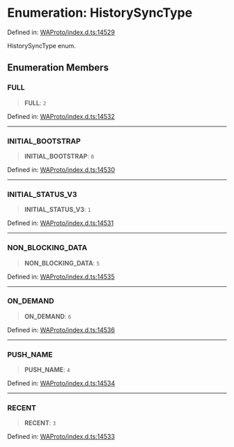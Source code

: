 # Enumeration: HistorySyncType

Defined in: [WAProto/index.d.ts:14529](https://github.com/Fokusdotid/Baileys/blob/b457796e9982984bfe7323cdd6fea8bc613c4ed0/WAProto/index.d.ts#L14529)

HistorySyncType enum.

## Enumeration Members

### FULL

> **FULL**: `2`

Defined in: [WAProto/index.d.ts:14532](https://github.com/Fokusdotid/Baileys/blob/b457796e9982984bfe7323cdd6fea8bc613c4ed0/WAProto/index.d.ts#L14532)

***

### INITIAL\_BOOTSTRAP

> **INITIAL\_BOOTSTRAP**: `0`

Defined in: [WAProto/index.d.ts:14530](https://github.com/Fokusdotid/Baileys/blob/b457796e9982984bfe7323cdd6fea8bc613c4ed0/WAProto/index.d.ts#L14530)

***

### INITIAL\_STATUS\_V3

> **INITIAL\_STATUS\_V3**: `1`

Defined in: [WAProto/index.d.ts:14531](https://github.com/Fokusdotid/Baileys/blob/b457796e9982984bfe7323cdd6fea8bc613c4ed0/WAProto/index.d.ts#L14531)

***

### NON\_BLOCKING\_DATA

> **NON\_BLOCKING\_DATA**: `5`

Defined in: [WAProto/index.d.ts:14535](https://github.com/Fokusdotid/Baileys/blob/b457796e9982984bfe7323cdd6fea8bc613c4ed0/WAProto/index.d.ts#L14535)

***

### ON\_DEMAND

> **ON\_DEMAND**: `6`

Defined in: [WAProto/index.d.ts:14536](https://github.com/Fokusdotid/Baileys/blob/b457796e9982984bfe7323cdd6fea8bc613c4ed0/WAProto/index.d.ts#L14536)

***

### PUSH\_NAME

> **PUSH\_NAME**: `4`

Defined in: [WAProto/index.d.ts:14534](https://github.com/Fokusdotid/Baileys/blob/b457796e9982984bfe7323cdd6fea8bc613c4ed0/WAProto/index.d.ts#L14534)

***

### RECENT

> **RECENT**: `3`

Defined in: [WAProto/index.d.ts:14533](https://github.com/Fokusdotid/Baileys/blob/b457796e9982984bfe7323cdd6fea8bc613c4ed0/WAProto/index.d.ts#L14533)
